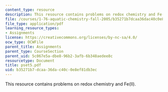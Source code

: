 ```yaml
---
content_type: resource
description: This resource contains problems on redox chemistry and Fe(II).
file: /courses/1-76-aquatic-chemistry-fall-2005/b35271b7dcaa36dac40c0e8ef81db3ec_pset5.pdf
file_type: application/pdf
learning_resource_types:
- Assignments
license: https://creativecommons.org/licenses/by-nc-sa/4.0/
ocw_type: OCWFile
parent_title: Assignments
parent_type: CourseSection
parent_uid: 5c067e5a-dbe8-96b2-3afb-6b348aedee8c
resourcetype: Document
title: pset5.pdf
uid: b35271b7-dcaa-36da-c40c-0e8ef81db3ec
---
```

This resource contains problems on redox chemistry and Fe(II).